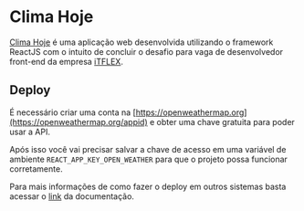 # Clima Hoje
[Clima Hoje](https://clima-hoje.netlify.app/) é uma aplicação web desenvolvida utilizando o framework ReactJS com o intuito de concluir o desafio para vaga de desenvolvedor front-end da empresa [iTFLEX](https://github.com/itflex).

## Deploy
É necessário criar uma conta na [https://openweathermap.org](https://openweathermap.org/appid) e obter uma chave gratuita para poder usar a API.

Após isso você vai precisar salvar a chave de acesso em uma variável de ambiente `REACT_APP_KEY_OPEN_WEATHER` para que o projeto possa funcionar corretamente.

Para mais informações de como fazer o deploy em outros sistemas basta acessar o [link](http://create-react-app.dev/docs/deployment/) da documentação.
